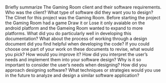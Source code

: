 Briefly summarize The Gaming Room client and their software requirements. Who was the client? What type of software did they want you to design?
The Clinet for this project was the Gaming Room. Before starting the project the Gaming Room had a game Draw it or Lose it only avaiable on the android platform and the Gameing Room wanted to expand to more platforms. 
What did you do particularly well in developing this documentation?
What about the process of working through a design document did you find helpful when developing the code?
If you could choose one part of your work on these documents to revise, what would you pick? How would you improve it?
How did you interpret the user’s needs and implement them into your software design? Why is it so important to consider the user’s needs when designing?
How did you approach designing software? What techniques or strategies would you use in the future to analyze and design a similar software application?
